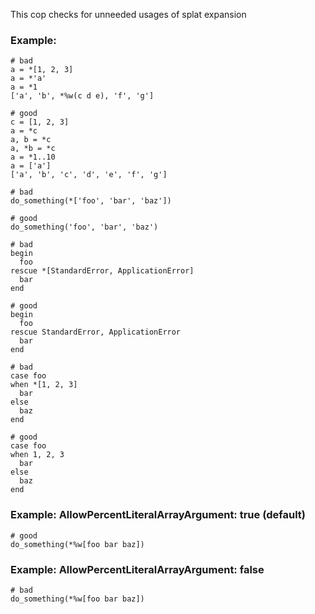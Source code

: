 This cop checks for unneeded usages of splat expansion

### Example:

    # bad
    a = *[1, 2, 3]
    a = *'a'
    a = *1
    ['a', 'b', *%w(c d e), 'f', 'g']

    # good
    c = [1, 2, 3]
    a = *c
    a, b = *c
    a, *b = *c
    a = *1..10
    a = ['a']
    ['a', 'b', 'c', 'd', 'e', 'f', 'g']

    # bad
    do_something(*['foo', 'bar', 'baz'])

    # good
    do_something('foo', 'bar', 'baz')

    # bad
    begin
      foo
    rescue *[StandardError, ApplicationError]
      bar
    end

    # good
    begin
      foo
    rescue StandardError, ApplicationError
      bar
    end

    # bad
    case foo
    when *[1, 2, 3]
      bar
    else
      baz
    end

    # good
    case foo
    when 1, 2, 3
      bar
    else
      baz
    end

### Example: AllowPercentLiteralArrayArgument: true (default)

    # good
    do_something(*%w[foo bar baz])

### Example: AllowPercentLiteralArrayArgument: false

    # bad
    do_something(*%w[foo bar baz])
